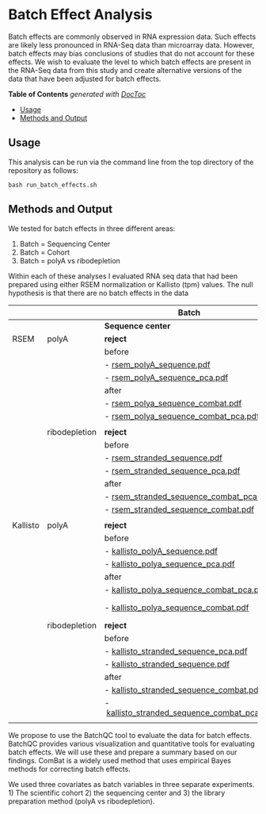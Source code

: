 # Batch Effect Analysis

Batch effects are commonly observed in RNA expression data. Such effects are likely less pronounced in RNA-Seq data than microarray data. However, batch effects may bias conclusions of studies that do not account for these effects. We wish to evaluate the level to which batch effects are present in the RNA-Seq data from this study and create alternative versions of the data that have been adjusted for batch effects.

<!-- START doctoc generated TOC please keep comment here to allow auto update -->
<!-- DON'T EDIT THIS SECTION, INSTEAD RE-RUN doctoc TO UPDATE -->
**Table of Contents**  *generated with [DocToc](https://github.com/thlorenz/doctoc)*

- [Usage](#usage)
- [Methods and Output](#methods-and-output)
 

<!-- END doctoc generated TOC please keep comment here to allow auto update -->

## Usage

This analysis can be run via the command line from the top directory of the
repository as follows:

```
bash run_batch_effects.sh
```

## Methods and Output

We tested for batch effects in three different areas:
1.	Batch = Sequencing Center
2.	Batch = Cohort
3.	Batch = polyA vs ribodepletion

Within each of these analyses I evaluated RNA seq data that had been prepared using either RSEM normalization or Kallisto (tpm) values.
The null hypothesis is that there are no batch effects in the data


|          |               | Batch                                          |                                          |                                    |
|----------|---------------|-------------------------------------------------------|------------------------------------------|------------------------------------|
|          |               | **Sequence center**                           | **Cohort**                               | **Preparation method**                 |
| RSEM     | polyA         | **reject**                                      | **reject**                                   | **reject**                             |
|          |               | before                                        | before                                   | before                             |
|          |               | - [rsem_polyA_sequence.pdf](https://github.com/AlexsLemonade/OpenPBTA-analysis/files/4234696/rsem_polyA_sequence.pdf)                   | - [rsem_polya_cohort_pca.pdf](https://github.com/AlexsLemonade/OpenPBTA-analysis/files/4234692/rsem_polya_cohort_pca.pdf)            | - [rsem_method.pdf](https://github.com/AlexsLemonade/OpenPBTA-analysis/files/4234686/rsem_method.pdf)               |
|          |               | - [rsem_polyA_sequence_pca.pdf](https://github.com/AlexsLemonade/OpenPBTA-analysis/files/4234687/rsem_polyA_sequence_pca.pdf)               | - [rsem_polyA_cohort.pdf](https://github.com/AlexsLemonade/OpenPBTA-analysis/files/4234697/rsem_polyA_cohort.pdf)                | - [rsem_method_pca.pdf](https://github.com/AlexsLemonade/OpenPBTA-analysis/files/4234691/rsem_method_pca.pdf)            |
|          |               | after                                         | after                                    | after                              |
|          |               | - [rsem_polya_sequence_combat.pdf](https://github.com/AlexsLemonade/OpenPBTA-analysis/files/4325812/rsem_polya_sequence_combat.pdf)            | - [rsem_polya_cohort_combat_pca.pdf](https://github.com/AlexsLemonade/OpenPBTA-analysis/files/4325813/rsem_polya_cohort_combat_pca.pdf)     | - [rsem_method_combat.pdf](https://github.com/AlexsLemonade/OpenPBTA-analysis/files/4325817/rsem_method_combat.pdf)        |
|          |               | - [rsem_polya_sequence_combat_pca.pdf](https://github.com/AlexsLemonade/OpenPBTA-analysis/files/4325811/rsem_polya_sequence_combat_pca.pdf)        | - [rsem_polya_cohort_combat.pdf](https://github.com/AlexsLemonade/OpenPBTA-analysis/files/4325814/rsem_polya_cohort_combat.pdf)         | - [rsem_method_combat_pca.pdf](https://github.com/AlexsLemonade/OpenPBTA-analysis/files/4325815/rsem_method_combat_pca.pdf)    |
|          |               |                                               |                                          |                                    |
|          | ribodepletion | **reject**                                        | **fail to reject**                           |                                    |
|          |               | before                                        | before                                   |                                    |
|          |               | - [rsem_stranded_sequence.pdf](https://github.com/AlexsLemonade/OpenPBTA-analysis/files/4234683/rsem_stranded_sequence.pdf)               | - [rsem_stranded_cohort.pdf](https://github.com/AlexsLemonade/OpenPBTA-analysis/files/4234695/rsem_stranded_cohort.pdf)             |                                    |
|          |               | - [rsem_stranded_sequence_pca.pdf](https://github.com/AlexsLemonade/OpenPBTA-analysis/files/4234681/rsem_stranded_sequence_pca.pdf)           | - [rsem_stranded_cohort_pca.pdf](https://github.com/AlexsLemonade/OpenPBTA-analysis/files/4234693/rsem_stranded_cohort_pca.pdf)         |                                    |
|          |               | after                                         | after                                    |                                    |
|          |               | - [rsem_stranded_sequence_combat_pca.pdf](https://github.com/AlexsLemonade/OpenPBTA-analysis/files/4325809/rsem_stranded_sequence_combat_pca.pdf)     |                                    |                                    |
|          |               | - [rsem_stranded_sequence_combat.pdf](https://github.com/AlexsLemonade/OpenPBTA-analysis/files/4325810/rsem_stranded_sequence_combat.pdf)         |                                    |                                    |
|          |               |                                               |                                          |                                    |
| Kallisto | polyA         | **reject**                                        | **reject**                                   | **reject**                             |
|          |               | before                                        | before                                   | before                             |
|          |               | - [kallisto_polyA_sequence.pdf](https://github.com/AlexsLemonade/OpenPBTA-analysis/files/4234682/kallisto_polyA_sequence.pdf)               | - [kallisto_polyA_cohort.pdf](https://github.com/AlexsLemonade/OpenPBTA-analysis/files/4234684/kallisto_polyA_cohort.pdf)            | - [kallisto_method_pca.pdf](https://github.com/AlexsLemonade/OpenPBTA-analysis/files/4234694/kallisto_method_pca.pdf)        |
|          |               | - [kallisto_polya_sequence_pca.pdf](https://github.com/AlexsLemonade/OpenPBTA-analysis/files/4234680/kallisto_polya_sequence_pca.pdf)           | - [kallisto_polyA_cohort_pca.pdf](https://github.com/AlexsLemonade/OpenPBTA-analysis/files/4234685/kallisto_polyA_cohort_pca.pdf)        | - [kallisto_method.pdf](https://github.com/AlexsLemonade/OpenPBTA-analysis/files/4234688/kallisto_method.pdf)            |
|          |               | after                                         | after                                    | after                              |
|          |               | - [kallisto_polya_sequence_combat_pca.pdf](https://github.com/AlexsLemonade/OpenPBTA-analysis/files/4325819/kallisto_polya_sequence_combat_pca.pdf)    | - [kallisto_polya_cohort_combat.pdf](https://github.com/AlexsLemonade/OpenPBTA-analysis/files/4328136/kallisto_polya_cohort_combat.pdf)     | - [kallisto_method_combat.pdf](https://github.com/AlexsLemonade/OpenPBTA-analysis/files/4325822/kallisto_method_combat.pdf)    |
|          |               | - [kallisto_polya_sequence_combat.pdf](https://github.com/AlexsLemonade/OpenPBTA-analysis/files/4325820/kallisto_polya_sequence_combat.pdf)        | - [kallisto_polya_cohort_combat_pca.pdf](https://github.com/AlexsLemonade/OpenPBTA-analysis/files/4328137/kallisto_polya_cohort_combat_pca.pdf) | - [kallisto_method_combat_pca.pdf](https://github.com/AlexsLemonade/OpenPBTA-analysis/files/4325821/kallisto_method_combat_pca.pdf) |
|          | ribodepletion | **reject**                                        | **fail to reject**                           |                                    |
|          |               | before                                        | before                                   |                                    |
|          |               | - [kallisto_stranded_sequence_pca.pdf](https://github.com/AlexsLemonade/OpenPBTA-analysis/files/4234699/kallisto_stranded_sequence_pca.pdf)        | - [kallisto_stranded_cohort_pca.pdf](https://github.com/AlexsLemonade/OpenPBTA-analysis/files/4234689/kallisto_stranded_cohort_pca.pdf )    |                                    |
|          |               | - [kallisto_stranded_sequence.pdf](https://github.com/AlexsLemonade/OpenPBTA-analysis/files/4234690/Kallisto_stranded_sequence.pdf)            | - [kallisto_stranded_cohort.pdf](https://github.com/AlexsLemonade/OpenPBTA-analysis/files/4234698/kallisto_stranded_cohort.pdf)        |                                    |
|          |               | after                                         | after                                    |                                    |
|          |               | - [kallisto_stranded_sequence_combat.pdf](https://github.com/AlexsLemonade/OpenPBTA-analysis/files/4325818/kallisto_stranded_sequence_combat.pdf)      |                                    |                                    |
|          |               | - [kallisto_stranded_sequence_combat_pca.pdf](https://github.com/AlexsLemonade/OpenPBTA-analysis/files/4325816/kallisto_stranded_sequence_combat_pca.pdf)      |                                   |                                    |
|          |               |                                               |                                          |                                    | 

We propose to use the BatchQC tool to evaluate the data for batch effects. BatchQC provides various visualization and quantitative tools for evaluating batch effects. We will use these and prepare a summary based on our findings. ComBat is a widely used method that uses empirical Bayes methods for correcting batch effects. 

We used three covariates as batch variables in three separate experiments. 1) The scientific cohort 2) the sequencing center and 3) the library preparation method (polyA vs ribodepletion).




